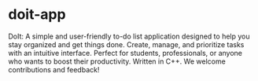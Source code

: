# doit-app
DoIt: A simple and user-friendly to-do list application designed to help you stay organized and get things done. Create, manage, and prioritize tasks with an intuitive interface. Perfect for students, professionals, or anyone who wants to boost their productivity. Written in C++. We welcome contributions and feedback!
